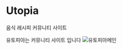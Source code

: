 # Utopia
음식 레시피 커뮤니티 사이트

유토피아는 커뮤니티 사이트 입니다
![유토피아메인](https://user-images.githubusercontent.com/101082700/207239434-118958c3-6f9e-48ef-acf3-4ef6c19cdd7a.png)
